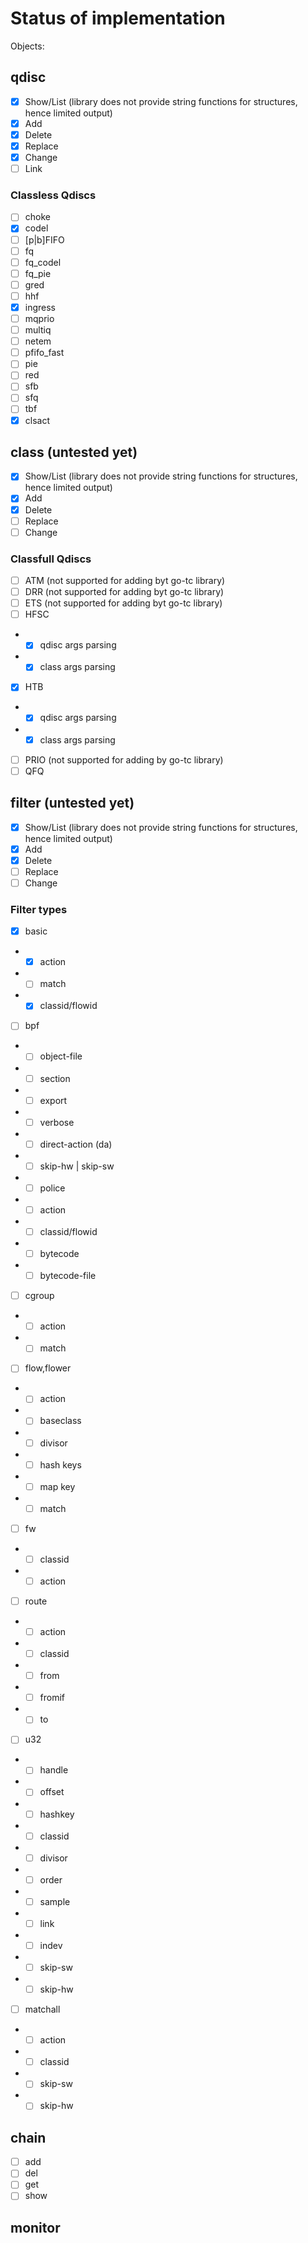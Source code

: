 # Status of implementation

Objects:

## qdisc
- [x] Show/List (library does not provide string functions for structures, hence limited output)
- [x] Add
- [x] Delete
- [x] Replace
- [x] Change
- [ ] Link

### Classless Qdiscs
- [ ] choke
- [x] codel
- [ ] [p|b]FIFO
- [ ] fq
- [ ] fq_codel
- [ ] fq_pie
- [ ] gred
- [ ] hhf
- [x] ingress
- [ ] mqprio
- [ ] multiq
- [ ] netem
- [ ] pfifo_fast
- [ ] pie
- [ ] red
- [ ] sfb
- [ ] sfq
- [ ] tbf
- [x] clsact

## class (untested yet)
- [x] Show/List (library does not provide string functions for structures, hence limited output)
- [x] Add
- [x] Delete
- [ ] Replace
- [ ] Change

### Classfull Qdiscs
- [ ] ATM (not supported for adding byt go-tc library)
- [ ] DRR (not supported for adding byt go-tc library)
- [ ] ETS (not supported for adding byt go-tc library)
- [ ] HFSC
- - [x] qdisc args parsing
- - [x] class args parsing
- [x] HTB
- - [x] qdisc args parsing
- - [x] class args parsing
- [ ] PRIO (not supported for adding by go-tc library)
- [ ] QFQ

## filter (untested yet)
- [x] Show/List (library does not provide string functions for structures, hence limited output)
- [x] Add
- [x] Delete
- [ ] Replace
- [ ] Change

### Filter types
- [x] basic
- - [x] action
- - [ ] match
- - [x] classid/flowid
- [ ] bpf
- - [ ] object-file
- - [ ] section
- - [ ] export
- - [ ] verbose
- - [ ] direct-action (da)
- - [ ] skip-hw | skip-sw
- - [ ] police
- - [ ] action
- - [ ] classid/flowid
- - [ ] bytecode
- - [ ] bytecode-file
- [ ] cgroup
- - [ ] action
- - [ ] match
- [ ] flow,flower
- - [ ] action
- - [ ] baseclass
- - [ ] divisor
- - [ ] hash keys
- - [ ] map key
- - [ ] match
- [ ] fw
- - [ ] classid
- - [ ] action
- [ ] route
- - [ ] action
- - [ ] classid
- - [ ] from
- - [ ] fromif
- - [ ] to
- [ ] u32
- - [ ] handle
- - [ ] offset
- - [ ] hashkey
- - [ ] classid
- - [ ] divisor
- - [ ] order
- - [ ] sample
- - [ ] link
- - [ ] indev
- - [ ] skip-sw
- - [ ] skip-hw
- [ ] matchall
- - [ ] action
- - [ ] classid
- - [ ] skip-sw
- - [ ] skip-hw

## chain
- [ ] add
- [ ] del
- [ ] get
- [ ] show

## monitor
